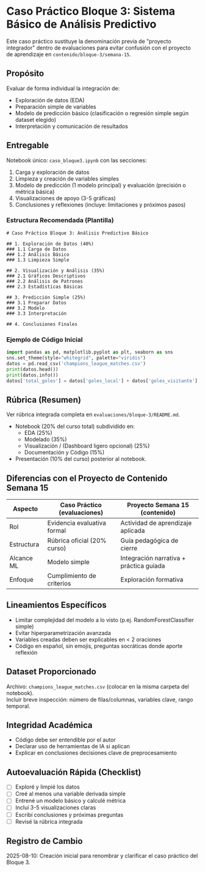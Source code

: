 # Caso Práctico Bloque 3: Sistema Básico de Análisis Predictivo

Este caso práctico sustituye la denominación previa de "proyecto integrador" dentro de evaluaciones para evitar confusión con el proyecto de aprendizaje en `contenido/bloque-3/semana-15`.

## Propósito
Evaluar de forma individual la integración de:
- Exploración de datos (EDA)
- Preparación simple de variables
- Modelo de predicción básico (clasificación o regresión simple según dataset elegido)
- Interpretación y comunicación de resultados

## Entregable
Notebook único: `caso_bloque3.ipynb` con las secciones:
1. Carga y exploración de datos
2. Limpieza y creación de variables simples
3. Modelo de predicción (1 modelo principal) y evaluación (precisión o métrica básica)
4. Visualizaciones de apoyo (3-5 gráficas)
5. Conclusiones y reflexiones (incluye: limitaciones y próximos pasos)

### Estructura Recomendada (Plantilla)
```
# Caso Práctico Bloque 3: Análisis Predictivo Básico

## 1. Exploración de Datos (40%)
### 1.1 Carga de Datos
### 1.2 Análisis Básico
### 1.3 Limpieza Simple

## 2. Visualización y Análisis (35%)
### 2.1 Gráficos Descriptivos
### 2.2 Análisis de Patrones
### 2.3 Estadísticas Básicas

## 3. Predicción Simple (25%)
### 3.1 Preparar Datos
### 3.2 Modelo
### 3.3 Interpretación

## 4. Conclusiones Finales
```

### Ejemplo de Código Inicial
```python
import pandas as pd, matplotlib.pyplot as plt, seaborn as sns
sns.set_theme(style="whitegrid", palette="viridis")
datos = pd.read_csv('champions_league_matches.csv')
print(datos.head())
print(datos.info())
datos['total_goles'] = datos['goles_local'] + datos['goles_visitante']
```

## Rúbrica (Resumen)
Ver rúbrica integrada completa en `evaluaciones/bloque-3/README.md`.
- Notebook (20% del curso total) subdividido en:
  - EDA (25%)
  - Modelado (35%)
  - Visualización / (Dashboard ligero opcional) (25%)
  - Documentación y Código (15%)
- Presentación (10% del curso) posterior al notebook.

## Diferencias con el Proyecto de Contenido Semana 15
| Aspecto | Caso Práctico (evaluaciones) | Proyecto Semana 15 (contenido) |
|---------|------------------------------|--------------------------------|
| Rol | Evidencia evaluativa formal | Actividad de aprendizaje aplicada |
| Estructura | Rúbrica oficial (20% curso) | Guía pedagógica de cierre |
| Alcance ML | Modelo simple | Integración narrativa + práctica guiada |
| Enfoque | Cumplimiento de criterios | Exploración formativa |

## Lineamientos Específicos
- Limitar complejidad del modelo a lo visto (p.ej. RandomForestClassifier simple)
- Evitar hiperparametrización avanzada
- Variables creadas deben ser explicables en < 2 oraciones
- Código en español, sin emojis, preguntas socráticas donde aporte reflexión

## Dataset Proporcionado
Archivo: `champions_league_matches.csv` (colocar en la misma carpeta del notebook).  
Incluir breve inspección: número de filas/columnas, variables clave, rango temporal.

## Integridad Académica
- Código debe ser entendible por el autor
- Declarar uso de herramientas de IA si aplican
- Explicar en conclusiones decisiones clave de preprocesamiento

## Autoevaluación Rápida (Checklist)
- [ ] Exploré y limpié los datos
- [ ] Creé al menos una variable derivada simple
- [ ] Entrené un modelo básico y calculé métrica
- [ ] Incluí 3-5 visualizaciones claras
- [ ] Escribí conclusiones y próximas preguntas
- [ ] Revisé la rúbrica integrada

## Registro de Cambio
2025-08-10: Creación inicial para renombrar y clarificar el caso práctico del Bloque 3.
